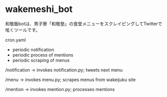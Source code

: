 wakemeshi_bot
=============

和敬飯botは、男子寮「和敬塾」の食堂メニューをスクレイピングしてTwitterで呟くツールです。

cron.yaml
- periodic notification
- periodic process of mentions
- periodic scraping of menus

/notification
-> invokes notification.py; tweets next menu

/menu
-> invokes menu.py; scrapes menus from wakeijuku site

/mention
-> invokes mention.py; processes mentions
